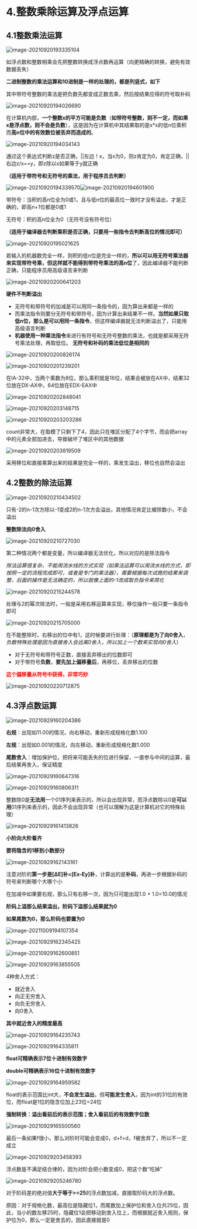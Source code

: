 # 4.整数乘除运算及浮点运算

## 4.1整数乘法运算

![image-20210920193335104](https://screen-shot.obs.cn-north-4.myhuaweicloud.com/image-20210920193335104.png)

如浮点数和整数相乘会先把整数转换成浮点数再运算（向更精确的转换，避免有效数据丢失）

**二进制整数的乘法运算和10进制是一样的处理的，都是列竖式，如下**

其中带符号整数的乘法是把负数先都变成正数去乘，然后按结果应得的符号取补码

![image-20210920194026690](https://screen-shot.obs.cn-north-4.myhuaweicloud.com/image-20210920194026690.png)

在计算机内部，**一个整数x的平方可能是负数**（**如带符号整数，则不一定，而如果x是浮点数，则不会是负数**），这是因为在计算机中其结果取的是x*x的低n位乘积而**高n位中的有效数位被丢弃而造成的**。



![image-20210920194034143](https://screen-shot.obs.cn-north-4.myhuaweicloud.com/image-20210920194034143.png)

通过这个表达式判断z是否正确，||左边！x，当x为0，则z肯定为0，肯定正确，||右边z/x==y，即z除以x如果等于y就正确

**（适用于带符号和无符号的乘法，用于程序员去判断）**

![image-20210920194339570](https://screen-shot.obs.cn-north-4.myhuaweicloud.com/image-20210920194339570.png)![image-20210920194601900](https://screen-shot.obs.cn-north-4.myhuaweicloud.com/image-20210920194601900.png)

带符号：当积的高n位全为0或1，且与低n位的最高位一致时才没有溢出，才是正确的，即高n+1位都是0或1

无符号：积的高n位全为0（无符号没有符号位）

**（适用于编译器去判断乘积是否正确，只要用一些指令去判断高位的情况即可）**



![image-20210920195021625](https://screen-shot.obs.cn-north-4.myhuaweicloud.com/image-20210920195021625.png)

若输入的机器数完全一样，则积的低n位是完全一样的，**所以可以用无符号乘法器来实现带符号乘，但这样就不能得到带符号乘法的高n位**了，因此编译器不能判断正确，只能程序员用高级语言来判断



![image-20210920200641203](https://screen-shot.obs.cn-north-4.myhuaweicloud.com/image-20210920200641203.png)

**硬件不判断溢出**

- 无符号和带符号的加减是可以用同一条指令的，因为算出来都是一样的
- 而乘法指令则要分无符号和带符号，因为计算出来结果不一样。**当然如果只取低n位，那么是可以用同一条指令**，但这样编译器就无法判断溢出了，只能用高级语言判断
- **机器使用一种乘法指令**来进行有符号和无符号整数的乘法，也就是都采用无符号乘法处理，再取低位。
  **无符号和补码的乘法低位是相同的**



![image-20210920200826174](https://screen-shot.obs.cn-north-4.myhuaweicloud.com/image-20210920200826174.png)

![image-20210920201239201](https://screen-shot.obs.cn-north-4.myhuaweicloud.com/image-20210920201239201.png)



在IA-32中，当两个乘数为8位，那么乘积就是16位，结果会被放在AX中，结果32位放在DX-AX中，64位放在EDX-EAX中

![image-20210920202848041](https://screen-shot.obs.cn-north-4.myhuaweicloud.com/image-20210920202848041.png)



![image-20210920203148715](https://screen-shot.obs.cn-north-4.myhuaweicloud.com/image-20210920203148715.png)

![image-20210920203203286](https://screen-shot.obs.cn-north-4.myhuaweicloud.com/image-20210920203203286.png)

count非常大，在取模了只剩下了4，因此只在堆区分配了4个字节，而会把array中的元素全部加进去，导致破坏了堆区中的其他数据

![image-20210920203819509](https://screen-shot.obs.cn-north-4.myhuaweicloud.com/image-20210920203819509.png)

采用移位和直接乘算出来的结果是完全一样的，乘发生溢出，移位也自然会溢出

## 4.2整数的除法运算

![image-20210920210434502](https://screen-shot.obs.cn-north-4.myhuaweicloud.com/image-20210920210434502.png)

只有-2的n-1次方除以-1变成2的n-1次方会溢出，其他情况肯定比被除数小，不会溢出

**整数除法向0舍入**



![image-20210920210727030](https://screen-shot.obs.cn-north-4.myhuaweicloud.com/image-20210920210727030.png)

第二种情况两个都是变量，所以编译器无法优化，所以对应的是除法指令

*除法运算很复杂，不能用流水线的方式实现（如乘法运算可以用流水线的方式，即按照一定的流程完成即可，或者是专门的乘法器），需要根据每次试商的结果来调整，后面的操作是无法确定的，所以就像上面的-1改成取负指令来简化*

![image-20210920215244578](https://screen-shot.obs.cn-north-4.myhuaweicloud.com/image-20210920215244578.png)

处理与2的幂次除法时，一般是采用右移运算来实现，移位操作一般只要一条指令即可

![image-20210920215705000](https://screen-shot.obs.cn-north-4.myhuaweicloud.com/image-20210920215705000.png)

在不能整除时，右移出的位中有1，这时候要进行处理：（**原理都是为了向0舍入**，*负数特殊处理是因为直接舍入会远离0舍入，所以加上一个数来实现向0舍入*）

- 对于无符号和带符号正数，直接丢弃移出的位数即可
- 对于带符号**负数**，**要先加上偏移量后**，再移位，丢弃移出的位数



**<font color=#FF0000>这个偏移量从符号中获得，非常巧妙</font>**

![image-20210920220712875](https://screen-shot.obs.cn-north-4.myhuaweicloud.com/image-20210920220712875.png)

## 4.3浮点数运算

![image-20210929160204386](https://screen-shot.obs.cn-north-4.myhuaweicloud.com/image-20210929160204386.png)

**右规**：出现如11.00的情况，向右移动，重新形成规格化数1.100

**左规**：出现如0.001的情况，向左移动，重新形成规格化数1.000

**尾数舍入**：增加保护位，把将来可能丢失的位进行保留，一直参与中间的运算，最后结果再舍入，保证精度

![image-20210929160647316](https://screen-shot.obs.cn-north-4.myhuaweicloud.com/image-20210929160647316.png)

![image-20210929160806311](https://screen-shot.obs.cn-north-4.myhuaweicloud.com/image-20210929160806311.png)

整数除0是**无法用**一个01序列来表示的，所以会出现异常，而浮点数除以0是**可以用**01序列来表示的，因此不会出现异常（也可以理解为这是计算机对它的特殊处理）

![image-20210929161413826](https://screen-shot.obs.cn-north-4.myhuaweicloud.com/image-20210929161413826.png)

**小阶向大阶看齐**

**要将隐含的1移到小数部分**

![image-20210929162143161](https://screen-shot.obs.cn-north-4.myhuaweicloud.com/image-20210929162143161.png)

注意对阶的**第一步是[ΔE]补=[Ex-Ey]补**，计算出的是**补码**，再进一步根据补码的符号来判断哪个大哪个小

在加减中如果要右规，那么只有右移一次，因为只可能出现1.0 + 1.0=10.0的情况

**阶码上溢那么结果溢出，阶码下溢那么结果就为0**

**如果尾数为0，那么阶码也要置为0**

![image-20211009194107354](https://screen-shot.obs.cn-north-4.myhuaweicloud.com/image-20211009194107354.png)

![image-20210929162345425](https://screen-shot.obs.cn-north-4.myhuaweicloud.com/image-20210929162345425.png)



![image-20210929162600851](https://screen-shot.obs.cn-north-4.myhuaweicloud.com/image-20210929162600851.png)



![image-20210929163855505](https://screen-shot.obs.cn-north-4.myhuaweicloud.com/image-20210929163855505.png)

4种舍入方式：

- 就近舍入
- 向正无穷舍入
- 向负无穷舍入
- 向0舍入

**其中就近舍入的精度最高**

![image-20210929164235743](https://screen-shot.obs.cn-north-4.myhuaweicloud.com/image-20210929164235743.png)

![image-20210929164335811](https://screen-shot.obs.cn-north-4.myhuaweicloud.com/image-20210929164335811.png)

**float可精确表示7位十进制有效数字**

**double可精确表示16位十进制有效数字**

![image-20210929164959582](https://screen-shot.obs.cn-north-4.myhuaweicloud.com/image-20210929164959582.png)

float的表示范围比int大，**不会发生溢出**，但**可能发生舍入**，因为int的31位的有效位，而float是1位的隐含位加上23位=24位

**强制转换：溢出看前后的表示范围；舍入看前后的有效数字位数**

![image-20210929165500560](https://screen-shot.obs.cn-north-4.myhuaweicloud.com/image-20210929165500560.png)

最后一条如果f很小，那么对阶时可能会变成0，d+f=d，f被舍弃了，所以不一定成立

![image-20210929203458393](https://screen-shot.obs.cn-north-4.myhuaweicloud.com/image-20210929203458393.png)

浮点数是不满足结合律的，因为对阶会把小数变成0，把这个数“吃掉”

![image-20210929205246780](https://screen-shot.obs.cn-north-4.myhuaweicloud.com/image-20210929205246780.png)



对于阶码差的绝对值**大于等于>=25**的浮点数加减，直接取阶码大的浮点数。

原因：对于规格化数，最高位是隐藏位1，而尾数加上保护位和舍入位共25位，因此，当小的数左移25时，隐藏位1会把移动到舍入位上，而根据就近舍入规则，保护位为0，那么一定是舍去的，因此直接就是0

